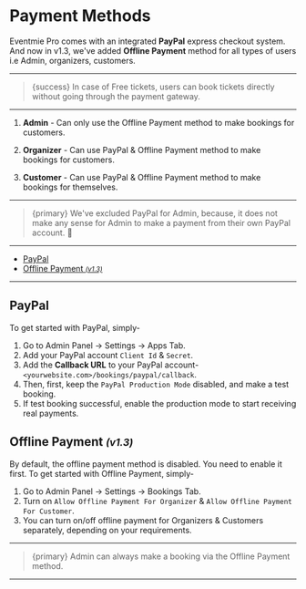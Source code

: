 # Payment Methods

Eventmie Pro comes with an integrated **PayPal** express checkout system. And now in v1.3, we've added **Offline Payment** method for all types of users i.e Admin, organizers, customers.

---

>{success} In case of Free tickets, users can book tickets directly without going through the payment gateway.

---


1. **Admin** - Can only use the Offline Payment method to make bookings for customers.

2. **Organizer** - Can use PayPal & Offline Payment method to make bookings for customers.

3. **Customer** - Can use PayPal & Offline Payment method to make bookings for themselves.

---

>{primary} We've excluded PayPal for Admin, because, it does not make any sense for Admin to make a payment from their own PayPal account. 💪

---


- [PayPal](#PayPal)
- [Offline Payment <small>*(v1.3)*</small>](#Offline-Payment)


---


<a name="PayPal"></a>
## PayPal

To get started with PayPal, simply-

1. Go to Admin Panel -> Settings -> Apps Tab.
2. Add your PayPal account `Client Id` & `Secret`.
3. Add the **Callback URL** to your PayPal account- `<yourwebsite.com>/bookings/paypal/callback`.
4. Then, first, keep the `PayPal Production Mode` disabled, and make a test booking.
5. If test booking successful, enable the production mode to start receiving real payments.



<a name="Offline-Payment"></a>
## Offline Payment <small>*(v1.3)*</small>

By default, the offline payment method is disabled. You need to enable it first. To get started with Offline Payment, simply-


1. Go to Admin Panel -> Settings -> Bookings Tab.
2. Turn on `Allow Offline Payment For Organizer` & `Allow Offline Payment For Customer`.
3. You can turn on/off offline payment for Organizers & Customers separately, depending on your requirements.


---

>{primary} Admin can always make a booking via the Offline Payment method.

---